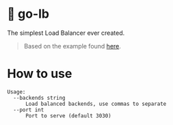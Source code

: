 # 🚦 go-lb

The simplest Load Balancer ever created.

> Based on the example found [here](https://github.com/kasvith/simplelb).

# How to use

```console
Usage:
  --backends string
      Load balanced backends, use commas to separate
  --port int
      Port to serve (default 3030)
```
